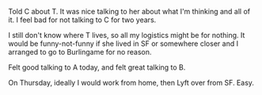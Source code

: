 Told C about T. It was nice talking to her about what I'm thinking and all of it. I feel bad for not talking to C for two years.

I still don't know where T lives, so all my logistics might be for nothing. It would be funny-not-funny if she lived in SF or somewhere closer and I arranged to go to Burlingame for no reason.

Felt good talking to A today, and felt great talking to B.

On Thursday, ideally I would work from home, then Lyft over from SF. Easy.
